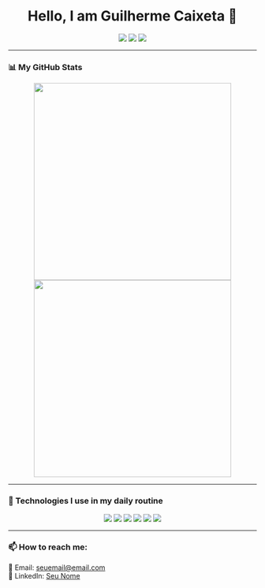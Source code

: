 <h1 align="center">Hello, I am Guilherme Caixeta 👋</h1>

<p align="center">
  <a href="https://wa.me/seu-numero"><img src="https://img.shields.io/badge/WhatsApp-25D366?style=for-the-badge&logo=whatsapp&logoColor=white"/></a>
  <a href="https://www.linkedin.com/in/seu-perfil"><img src="https://img.shields.io/badge/LinkedIn-0077B5?style=for-the-badge&logo=linkedin&logoColor=white"/></a>
  <a href="https://www.instagram.com/seu-usuario"><img src="https://img.shields.io/badge/Instagram-E4405F?style=for-the-badge&logo=instagram&logoColor=white"/></a>
</p>

---

### 📊 My GitHub Stats
<div align="center">
  <img src="https://github-readme-stats.vercel.app/api?username=seu-usuario&show_icons=true&theme=dark&count_private=true" width="400"/>
  <img src="https://github-readme-stats.vercel.app/api/top-langs/?username=seu-usuario&layout=compact&theme=dark" width="400"/>
</div>

---

### 🚀 Technologies I use in my daily routine  

<p align="center">
  <img src="https://img.shields.io/badge/Java-ED8B00?style=for-the-badge&logo=openjdk&logoColor=white"/>
  <img src="https://img.shields.io/badge/MySQL-4479A1?style=for-the-badge&logo=mysql&logoColor=white"/>
  <img src="https://img.shields.io/badge/PostgreSQL-316192?style=for-the-badge&logo=postgresql&logoColor=white"/>
  <img src="https://img.shields.io/badge/PowerBI-F2C811?style=for-the-badge&logo=powerbi&logoColor=black"/>
  <img src="https://img.shields.io/badge/Excel-217346?style=for-the-badge&logo=microsoft-excel&logoColor=white"/>
  <img src="https://img.shields.io/badge/Figma-F24E1E?style=for-the-badge&logo=figma&logoColor=white"/>
</p>

---

### 📫 How to reach me:
📧 Email: seuemail@email.com  
🔗 LinkedIn: [Seu Nome](https://www.linkedin.com/in/seu-perfil)  
